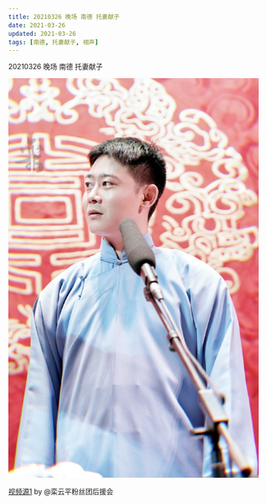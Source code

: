 ```yaml
---
title: 20210326 晚场 南德 托妻献子
date: 2021-03-26
updated: 2021-03-26
tags: [南德, 托妻献子, 相声] 
---
```

20210326 晚场 南德 托妻献子

![](https://raw.githubusercontent.com/rhenginium/image/main/007aVJ83ly1goxmuvg6j7j31hi2d5e82.jpg)

[视频源1](https://m.weibo.cn/detail/4619121650833776) by @栾云平粉丝团后援会